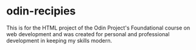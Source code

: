 # odin-recipies

This is for the HTML project of the Odin Project's Foundational course on web development and was created for personal and professional development in keeping my skills modern. 